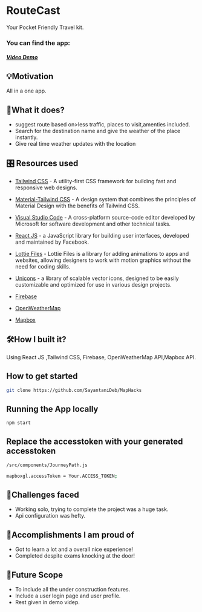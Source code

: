 # RouteCast

Your Pocket Friendly Travel kit. 

### You can find the app:

##### [Video Demo](https://youtu.be/B0YbesYIzzE)

## 💡Motivation 
All in a one app.

## 📲What it does?
- suggest route based on>less traffic, places to visit,amenties included.
- Search for the destination name and give the weather of the place instantly.
- Give real time weather updates with the location

## 🎛️ Resources used


- [Tailwind CSS]() -  A utility-first CSS framework for building fast and responsive web designs.

- [Material-Tailwind CSS]() - A design system that combines the principles of Material Design with the benefits of Tailwind CSS.

- [Visual Studio Code]() - A cross-platform source-code editor developed by Microsoft for software development and other technical tasks.

- [React JS]() - a JavaScript library for building user interfaces, developed and maintained by Facebook.
- [Lottie Files]() - Lottie Files is a library for adding animations to apps and websites, allowing designers to work with motion graphics without the need for coding skills.
- [Unicons]() -  a library of scalable vector icons, designed to be easily customizable and optimized for use in various design projects.
- [Firebase]() 
- [OpenWeatherMap]() 
- [Mapbox]() 

## 🛠️How I built it? 
Using React JS ,Tailwind CSS, Firebase, OpenWeatherMap API,Mapbox API.

## How to get started

~~~bash
git clone https://github.com/SayantaniDeb/MapHacks
~~~

## Running the App locally

~~~bash
npm start
~~~

## Replace the accesstoken with your generated accesstoken
~~~bash
/src/components/JourneyPath.js
~~~

~~~bash
mapboxgl.accessToken = Your.ACCESS_TOKEN;
~~~
## 🧠Challenges faced 

- Working solo, trying to complete the project was a huge task.
- Api configuration was hefty.

## 🥇Accomplishments I am proud of

- Got to learn a lot and a overall nice experience!
- Completed despite exams knocking at the door!

## 🚀Future Scope
- To include all the under construction features.
- Include a user login page and user profile.
- Rest given in demo videp.




